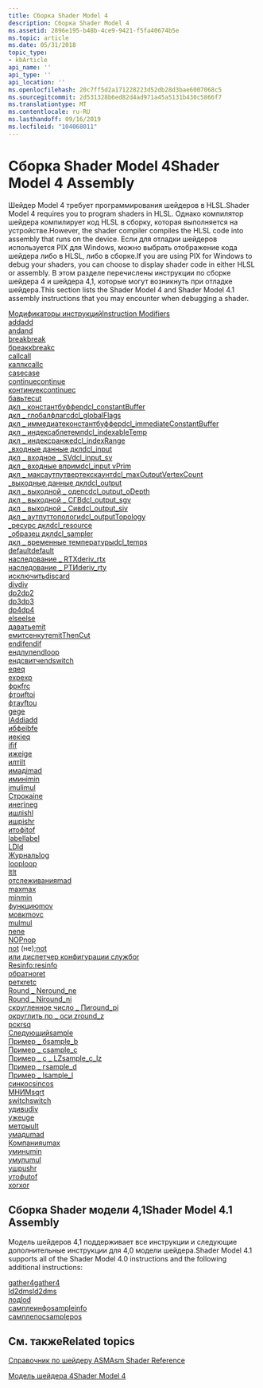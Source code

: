 ```yaml
---
title: Сборка Shader Model 4
description: Сборка Shader Model 4
ms.assetid: 2896e195-b48b-4ce9-9421-f5fa40674b5e
ms.topic: article
ms.date: 05/31/2018
topic_type:
- kbArticle
api_name: ''
api_type: ''
api_location: ''
ms.openlocfilehash: 20c7ff5d2a171228223d52db28d3bae6007068c5
ms.sourcegitcommit: 2d531328b6ed82d4ad971a45a5131b430c5866f7
ms.translationtype: MT
ms.contentlocale: ru-RU
ms.lasthandoff: 09/16/2019
ms.locfileid: "104068011"
---
```

# <a name="shader-model-4-assembly"></a><span data-ttu-id="a7b62-103">Сборка Shader Model 4</span><span class="sxs-lookup"><span data-stu-id="a7b62-103">Shader Model 4 Assembly</span></span>

<span data-ttu-id="a7b62-104">Шейдер Model 4 требует программирования шейдеров в HLSL.</span><span class="sxs-lookup"><span data-stu-id="a7b62-104">Shader Model 4 requires you to program shaders in HLSL.</span></span> <span data-ttu-id="a7b62-105">Однако компилятор шейдера компилирует код HLSL в сборку, которая выполняется на устройстве.</span><span class="sxs-lookup"><span data-stu-id="a7b62-105">However, the shader compiler compiles the HLSL code into assembly that runs on the device.</span></span> <span data-ttu-id="a7b62-106">Если для отладки шейдеров используется PIX для Windows, можно выбрать отображение кода шейдера либо в HLSL, либо в сборке.</span><span class="sxs-lookup"><span data-stu-id="a7b62-106">If you are using PIX for Windows to debug your shaders, you can choose to display shader code in either HLSL or assembly.</span></span> <span data-ttu-id="a7b62-107">В этом разделе перечислены инструкции по сборке шейдера 4 и шейдера 4,1, которые могут возникнуть при отладке шейдера.</span><span class="sxs-lookup"><span data-stu-id="a7b62-107">This section lists the Shader Model 4 and Shader Model 4.1 assembly instructions that you may encounter when debugging a shader.</span></span>

<dl>

[<span data-ttu-id="a7b62-108">Модификаторы инструкций</span><span class="sxs-lookup"><span data-stu-id="a7b62-108">Instruction Modifiers</span></span>](instruction-modifiers.md)  
[<span data-ttu-id="a7b62-109">add</span><span class="sxs-lookup"><span data-stu-id="a7b62-109">add</span></span>](add--sm4---asm-.md)  
[<span data-ttu-id="a7b62-110">and</span><span class="sxs-lookup"><span data-stu-id="a7b62-110">and</span></span>](and--sm4---asm-.md)  
[<span data-ttu-id="a7b62-111">break</span><span class="sxs-lookup"><span data-stu-id="a7b62-111">break</span></span>](break--sm4---asm-.md)  
[<span data-ttu-id="a7b62-112">бреакк</span><span class="sxs-lookup"><span data-stu-id="a7b62-112">breakc</span></span>](breakc--sm4---asm-.md)  
[<span data-ttu-id="a7b62-113">call</span><span class="sxs-lookup"><span data-stu-id="a7b62-113">call</span></span>](call--sm4---asm-.md)  
[<span data-ttu-id="a7b62-114">каллк</span><span class="sxs-lookup"><span data-stu-id="a7b62-114">callc</span></span>](callc--sm4---asm-.md)  
[<span data-ttu-id="a7b62-115">case</span><span class="sxs-lookup"><span data-stu-id="a7b62-115">case</span></span>](case--sm4---asm-.md)  
[<span data-ttu-id="a7b62-116">continue</span><span class="sxs-lookup"><span data-stu-id="a7b62-116">continue</span></span>](continue--sm4---asm-.md)  
[<span data-ttu-id="a7b62-117">континуек</span><span class="sxs-lookup"><span data-stu-id="a7b62-117">continuec</span></span>](continuec--sm4---asm-.md)  
[<span data-ttu-id="a7b62-118">бавьте</span><span class="sxs-lookup"><span data-stu-id="a7b62-118">cut</span></span>](cut--sm4---asm-.md)  
[<span data-ttu-id="a7b62-119">дкл \_ константбуффер</span><span class="sxs-lookup"><span data-stu-id="a7b62-119">dcl\_constantBuffer</span></span>](dcl-constantbuffer.md)  
[<span data-ttu-id="a7b62-120">дкл \_ глобалфлагс</span><span class="sxs-lookup"><span data-stu-id="a7b62-120">dcl\_globalFlags</span></span>](dcl-globalflags.md)  
[<span data-ttu-id="a7b62-121">дкл \_ иммедиатеконстантбуффер</span><span class="sxs-lookup"><span data-stu-id="a7b62-121">dcl\_immediateConstantBuffer</span></span>](dcl-immediateconstantbuffer.md)  
[<span data-ttu-id="a7b62-122">дкл \_ индексаблетемп</span><span class="sxs-lookup"><span data-stu-id="a7b62-122">dcl\_indexableTemp</span></span>](dcl-indexabletemp.md)  
[<span data-ttu-id="a7b62-123">дкл \_ индексранже</span><span class="sxs-lookup"><span data-stu-id="a7b62-123">dcl\_indexRange</span></span>](dcl-indexrange.md)  
[<span data-ttu-id="a7b62-124">\_входные данные дкл</span><span class="sxs-lookup"><span data-stu-id="a7b62-124">dcl\_input</span></span>](dcl-input.md)  
[<span data-ttu-id="a7b62-125">дкл \_ входное \_ SV</span><span class="sxs-lookup"><span data-stu-id="a7b62-125">dcl\_input\_sv</span></span>](dcl-input-sv.md)  
[<span data-ttu-id="a7b62-126">дкл \_ входные вприм</span><span class="sxs-lookup"><span data-stu-id="a7b62-126">dcl\_input vPrim</span></span>](dcl-input-vprim.md)  
[<span data-ttu-id="a7b62-127">дкл \_ максаутпутвертекскаунт</span><span class="sxs-lookup"><span data-stu-id="a7b62-127">dcl\_maxOutputVertexCount</span></span>](dcl-maxoutputvertexcount.md)  
[<span data-ttu-id="a7b62-128">\_выходные данные дкл</span><span class="sxs-lookup"><span data-stu-id="a7b62-128">dcl\_output</span></span>](dcl-output.md)  
[<span data-ttu-id="a7b62-129">дкл \_ выходной \_ одепс</span><span class="sxs-lookup"><span data-stu-id="a7b62-129">dcl\_output\_oDepth</span></span>](dcl-output-odepth.md)  
[<span data-ttu-id="a7b62-130">дкл \_ выходной \_ СГВ</span><span class="sxs-lookup"><span data-stu-id="a7b62-130">dcl\_output\_sgv</span></span>](dcl-output-sgv.md)  
[<span data-ttu-id="a7b62-131">дкл \_ выходной \_ Сив</span><span class="sxs-lookup"><span data-stu-id="a7b62-131">dcl\_output\_siv</span></span>](dcl-output-siv.md)  
[<span data-ttu-id="a7b62-132">дкл \_ аутпуттопологи</span><span class="sxs-lookup"><span data-stu-id="a7b62-132">dcl\_outputTopology</span></span>](dcl-outputtopology.md)  
[<span data-ttu-id="a7b62-133">\_ресурс дкл</span><span class="sxs-lookup"><span data-stu-id="a7b62-133">dcl\_resource</span></span>](dcl-resource.md)  
[<span data-ttu-id="a7b62-134">\_образец дкл</span><span class="sxs-lookup"><span data-stu-id="a7b62-134">dcl\_sampler</span></span>](dcl-sampler.md)  
[<span data-ttu-id="a7b62-135">дкл \_ временные температуры</span><span class="sxs-lookup"><span data-stu-id="a7b62-135">dcl\_temps</span></span>](dcl-temps.md)  
[<span data-ttu-id="a7b62-136">default</span><span class="sxs-lookup"><span data-stu-id="a7b62-136">default</span></span>](default--sm4---asm-.md)  
[<span data-ttu-id="a7b62-137">наследование \_ RTX</span><span class="sxs-lookup"><span data-stu-id="a7b62-137">deriv\_rtx</span></span>](deriv-rtx--sm4---asm-.md)  
[<span data-ttu-id="a7b62-138">наследование \_ РТИ</span><span class="sxs-lookup"><span data-stu-id="a7b62-138">deriv\_rty</span></span>](deriv-rty--sm4---asm-.md)  
[<span data-ttu-id="a7b62-139">исключить</span><span class="sxs-lookup"><span data-stu-id="a7b62-139">discard</span></span>](discard--sm4---asm-.md)  
[<span data-ttu-id="a7b62-140">div</span><span class="sxs-lookup"><span data-stu-id="a7b62-140">div</span></span>](div--sm4---asm-.md)  
[<span data-ttu-id="a7b62-141">dp2</span><span class="sxs-lookup"><span data-stu-id="a7b62-141">dp2</span></span>](dp2--sm4---asm-.md)  
[<span data-ttu-id="a7b62-142">dp3</span><span class="sxs-lookup"><span data-stu-id="a7b62-142">dp3</span></span>](dp3--sm4---asm-.md)  
[<span data-ttu-id="a7b62-143">dp4</span><span class="sxs-lookup"><span data-stu-id="a7b62-143">dp4</span></span>](dp4--sm4---asm-.md)  
[<span data-ttu-id="a7b62-144">else</span><span class="sxs-lookup"><span data-stu-id="a7b62-144">else</span></span>](else--sm4---asm-.md)  
[<span data-ttu-id="a7b62-145">давать</span><span class="sxs-lookup"><span data-stu-id="a7b62-145">emit</span></span>](emit--sm4---asm-.md)  
[<span data-ttu-id="a7b62-146">емитсенкут</span><span class="sxs-lookup"><span data-stu-id="a7b62-146">emitThenCut</span></span>](emitthencut--sm4---asm-.md)  
[<span data-ttu-id="a7b62-147">endif</span><span class="sxs-lookup"><span data-stu-id="a7b62-147">endif</span></span>](endif--sm4---asm-.md)  
[<span data-ttu-id="a7b62-148">ендлуп</span><span class="sxs-lookup"><span data-stu-id="a7b62-148">endloop</span></span>](endloop--sm4---asm-.md)  
[<span data-ttu-id="a7b62-149">ендсвитч</span><span class="sxs-lookup"><span data-stu-id="a7b62-149">endswitch</span></span>](endswitch--sm4---asm-.md)  
[<span data-ttu-id="a7b62-150">eq</span><span class="sxs-lookup"><span data-stu-id="a7b62-150">eq</span></span>](eq--sm4---asm-.md)  
[<span data-ttu-id="a7b62-151">exp</span><span class="sxs-lookup"><span data-stu-id="a7b62-151">exp</span></span>](exp--sm4---asm-.md)  
[<span data-ttu-id="a7b62-152">фрк</span><span class="sxs-lookup"><span data-stu-id="a7b62-152">frc</span></span>](frc--sm4---asm-.md)  
[<span data-ttu-id="a7b62-153">фтои</span><span class="sxs-lookup"><span data-stu-id="a7b62-153">ftoi</span></span>](ftoi--sm4---asm-.md)  
[<span data-ttu-id="a7b62-154">фтау</span><span class="sxs-lookup"><span data-stu-id="a7b62-154">ftou</span></span>](ftou--sm4---asm-.md)  
[<span data-ttu-id="a7b62-155">ge</span><span class="sxs-lookup"><span data-stu-id="a7b62-155">ge</span></span>](ge--sm4---asm-.md)  
[<span data-ttu-id="a7b62-156">IAdd</span><span class="sxs-lookup"><span data-stu-id="a7b62-156">iadd</span></span>](iadd--sm4---asm-.md)  
[<span data-ttu-id="a7b62-157">ибфе</span><span class="sxs-lookup"><span data-stu-id="a7b62-157">ibfe</span></span>](dne--sm5---asm-.md)  
[<span data-ttu-id="a7b62-158">иек</span><span class="sxs-lookup"><span data-stu-id="a7b62-158">ieq</span></span>](ieq--sm4---asm-.md)  
[<span data-ttu-id="a7b62-159">if</span><span class="sxs-lookup"><span data-stu-id="a7b62-159">if</span></span>](if--sm4---asm-.md)  
[<span data-ttu-id="a7b62-160">иже</span><span class="sxs-lookup"><span data-stu-id="a7b62-160">ige</span></span>](ige--sm4---asm-.md)  
[<span data-ttu-id="a7b62-161">илт</span><span class="sxs-lookup"><span data-stu-id="a7b62-161">ilt</span></span>](ilt--sm4---asm-.md)  
[<span data-ttu-id="a7b62-162">имад</span><span class="sxs-lookup"><span data-stu-id="a7b62-162">imad</span></span>](imad--sm4---asm-.md)  
[<span data-ttu-id="a7b62-163">имин</span><span class="sxs-lookup"><span data-stu-id="a7b62-163">imin</span></span>](imin--sm4---asm-.md)  
[<span data-ttu-id="a7b62-164">imul</span><span class="sxs-lookup"><span data-stu-id="a7b62-164">imul</span></span>](imul--sm4---asm-.md)  
[<span data-ttu-id="a7b62-165">Строка</span><span class="sxs-lookup"><span data-stu-id="a7b62-165">ine</span></span>](ine--sm4---asm-.md)  
[<span data-ttu-id="a7b62-166">инег</span><span class="sxs-lookup"><span data-stu-id="a7b62-166">ineg</span></span>](ineg--sm4---asm-.md)  
[<span data-ttu-id="a7b62-167">ишл</span><span class="sxs-lookup"><span data-stu-id="a7b62-167">ishl</span></span>](ishl--sm4---asm-.md)  
[<span data-ttu-id="a7b62-168">ишр</span><span class="sxs-lookup"><span data-stu-id="a7b62-168">ishr</span></span>](ishr--sm4---asm-.md)  
[<span data-ttu-id="a7b62-169">итоф</span><span class="sxs-lookup"><span data-stu-id="a7b62-169">itof</span></span>](itof--sm4---asm-.md)  
[<span data-ttu-id="a7b62-170">label</span><span class="sxs-lookup"><span data-stu-id="a7b62-170">label</span></span>](label--sm4---asm-.md)  
[<span data-ttu-id="a7b62-171">LD</span><span class="sxs-lookup"><span data-stu-id="a7b62-171">ld</span></span>](ld--sm4---asm-.md)  
[<span data-ttu-id="a7b62-172">Журналь</span><span class="sxs-lookup"><span data-stu-id="a7b62-172">log</span></span>](log--sm4---asm-.md)  
[<span data-ttu-id="a7b62-173">loop</span><span class="sxs-lookup"><span data-stu-id="a7b62-173">loop</span></span>](loop--sm4---asm-.md)  
[<span data-ttu-id="a7b62-174">lt</span><span class="sxs-lookup"><span data-stu-id="a7b62-174">lt</span></span>](lt--sm4---asm-.md)  
[<span data-ttu-id="a7b62-175">отслеживания</span><span class="sxs-lookup"><span data-stu-id="a7b62-175">mad</span></span>](mad--sm4---asm-.md)  
[<span data-ttu-id="a7b62-176">max</span><span class="sxs-lookup"><span data-stu-id="a7b62-176">max</span></span>](max--sm4---asm-.md)  
[<span data-ttu-id="a7b62-177">min</span><span class="sxs-lookup"><span data-stu-id="a7b62-177">min</span></span>](min--sm4---asm-.md)  
[<span data-ttu-id="a7b62-178">функцию</span><span class="sxs-lookup"><span data-stu-id="a7b62-178">mov</span></span>](mov--sm4---asm-.md)  
[<span data-ttu-id="a7b62-179">мовк</span><span class="sxs-lookup"><span data-stu-id="a7b62-179">movc</span></span>](movc--sm4---asm-.md)  
[<span data-ttu-id="a7b62-180">mul</span><span class="sxs-lookup"><span data-stu-id="a7b62-180">mul</span></span>](mul--sm4---asm-.md)  
[<span data-ttu-id="a7b62-181">ne</span><span class="sxs-lookup"><span data-stu-id="a7b62-181">ne</span></span>](ne--sm4---asm-.md)  
[<span data-ttu-id="a7b62-182">NOP</span><span class="sxs-lookup"><span data-stu-id="a7b62-182">nop</span></span>](nop--sm4---asm-.md)  
<span data-ttu-id="a7b62-183">[not](not--sm4---asm-.md) (не);</span><span class="sxs-lookup"><span data-stu-id="a7b62-183">[not](not--sm4---asm-.md)</span></span>  
[<span data-ttu-id="a7b62-184">или диспетчер конфигурации служб</span><span class="sxs-lookup"><span data-stu-id="a7b62-184">or</span></span>](or--sm4---asm-.md)  
[<span data-ttu-id="a7b62-185">Resinfo:</span><span class="sxs-lookup"><span data-stu-id="a7b62-185">resinfo</span></span>](resinfo--sm4---asm-.md)  
[<span data-ttu-id="a7b62-186">обратно</span><span class="sxs-lookup"><span data-stu-id="a7b62-186">ret</span></span>](ret--sm4---asm-.md)  
[<span data-ttu-id="a7b62-187">ретк</span><span class="sxs-lookup"><span data-stu-id="a7b62-187">retc</span></span>](retc--sm4---asm-.md)  
[<span data-ttu-id="a7b62-188">Round \_ Ne</span><span class="sxs-lookup"><span data-stu-id="a7b62-188">round\_ne</span></span>](round-ne--sm4---asm-.md)  
[<span data-ttu-id="a7b62-189">Round \_ Ni</span><span class="sxs-lookup"><span data-stu-id="a7b62-189">round\_ni</span></span>](round-ni--sm4---asm-.md)  
[<span data-ttu-id="a7b62-190">скругленное число \_ Пи</span><span class="sxs-lookup"><span data-stu-id="a7b62-190">round\_pi</span></span>](round-pi--sm4---asm-.md)  
[<span data-ttu-id="a7b62-191">округлить по \_ оси z</span><span class="sxs-lookup"><span data-stu-id="a7b62-191">round\_z</span></span>](round-z--sm4---asm-.md)  
[<span data-ttu-id="a7b62-192">рск</span><span class="sxs-lookup"><span data-stu-id="a7b62-192">rsq</span></span>](rsq--sm4---asm-.md)  
[<span data-ttu-id="a7b62-193">Следующий</span><span class="sxs-lookup"><span data-stu-id="a7b62-193">sample</span></span>](sample--sm4---asm-.md)  
[<span data-ttu-id="a7b62-194">Пример \_ б</span><span class="sxs-lookup"><span data-stu-id="a7b62-194">sample\_b</span></span>](sample-b--sm4---asm-.md)  
[<span data-ttu-id="a7b62-195">Пример \_ с</span><span class="sxs-lookup"><span data-stu-id="a7b62-195">sample\_c</span></span>](sample-c--sm4---asm-.md)  
[<span data-ttu-id="a7b62-196">Пример \_ c \_ LZ</span><span class="sxs-lookup"><span data-stu-id="a7b62-196">sample\_c\_lz</span></span>](sample-c-lz--sm4---asm-.md)  
[<span data-ttu-id="a7b62-197">Пример \_ г</span><span class="sxs-lookup"><span data-stu-id="a7b62-197">sample\_d</span></span>](sample-d--sm4---asm-.md)  
[<span data-ttu-id="a7b62-198">Пример \_ l</span><span class="sxs-lookup"><span data-stu-id="a7b62-198">sample\_l</span></span>](sample-l--sm4---asm-.md)  
[<span data-ttu-id="a7b62-199">синкос</span><span class="sxs-lookup"><span data-stu-id="a7b62-199">sincos</span></span>](sincos--sm4---asm-.md)  
[<span data-ttu-id="a7b62-200">МНИМ</span><span class="sxs-lookup"><span data-stu-id="a7b62-200">sqrt</span></span>](sqrt--sm4---asm-.md)  
[<span data-ttu-id="a7b62-201">switch</span><span class="sxs-lookup"><span data-stu-id="a7b62-201">switch</span></span>](switch--sm4---asm-.md)  
[<span data-ttu-id="a7b62-202">удив</span><span class="sxs-lookup"><span data-stu-id="a7b62-202">udiv</span></span>](udiv--sm4---asm-.md)  
[<span data-ttu-id="a7b62-203">уже</span><span class="sxs-lookup"><span data-stu-id="a7b62-203">uge</span></span>](uge--sm4---asm-.md)  
[<span data-ttu-id="a7b62-204">метры</span><span class="sxs-lookup"><span data-stu-id="a7b62-204">ult</span></span>](ult--sm4---asm-.md)  
[<span data-ttu-id="a7b62-205">умад</span><span class="sxs-lookup"><span data-stu-id="a7b62-205">umad</span></span>](umad--sm4---asm-.md)  
[<span data-ttu-id="a7b62-206">Компания</span><span class="sxs-lookup"><span data-stu-id="a7b62-206">umax</span></span>](umax--sm4---asm-.md)  
[<span data-ttu-id="a7b62-207">умин</span><span class="sxs-lookup"><span data-stu-id="a7b62-207">umin</span></span>](umin--sm4---asm-.md)  
[<span data-ttu-id="a7b62-208">умул</span><span class="sxs-lookup"><span data-stu-id="a7b62-208">umul</span></span>](umul--sm4---asm-.md)  
[<span data-ttu-id="a7b62-209">ушр</span><span class="sxs-lookup"><span data-stu-id="a7b62-209">ushr</span></span>](ushr--sm4---asm-.md)  
[<span data-ttu-id="a7b62-210">утоф</span><span class="sxs-lookup"><span data-stu-id="a7b62-210">utof</span></span>](utof--sm4---asm-.md)  
[<span data-ttu-id="a7b62-211">xor</span><span class="sxs-lookup"><span data-stu-id="a7b62-211">xor</span></span>](xor--sm4---asm-.md)  
</dl>

## <a name="shader-model-41-assembly"></a><span data-ttu-id="a7b62-212">Сборка Shader модели 4,1</span><span class="sxs-lookup"><span data-stu-id="a7b62-212">Shader Model 4.1 Assembly</span></span>

<span data-ttu-id="a7b62-213">Модель шейдеров 4,1 поддерживает все инструкции и следующие дополнительные инструкции для 4,0 модели шейдера.</span><span class="sxs-lookup"><span data-stu-id="a7b62-213">Shader Model 4.1 supports all of the Shader Model 4.0 instructions and the following additional instructions:</span></span>

<dl>

[<span data-ttu-id="a7b62-214">gather4</span><span class="sxs-lookup"><span data-stu-id="a7b62-214">gather4</span></span>](gather4--sm4-1---asm-.md)  
[<span data-ttu-id="a7b62-215">ld2dms</span><span class="sxs-lookup"><span data-stu-id="a7b62-215">ld2dms</span></span>](ld2dms--sm4-1---asm-.md)  
[<span data-ttu-id="a7b62-216">лод</span><span class="sxs-lookup"><span data-stu-id="a7b62-216">lod</span></span>](lod--sm4-1---asm-.md)  
[<span data-ttu-id="a7b62-217">самплеинфо</span><span class="sxs-lookup"><span data-stu-id="a7b62-217">sampleinfo</span></span>](sampleinfo--sm4-1---asm-.md)  
[<span data-ttu-id="a7b62-218">самплепос</span><span class="sxs-lookup"><span data-stu-id="a7b62-218">samplepos</span></span>](samplepos--sm4-1---asm-.md)  
</dl>

## <a name="related-topics"></a><span data-ttu-id="a7b62-219">См. также</span><span class="sxs-lookup"><span data-stu-id="a7b62-219">Related topics</span></span>

<dl> <dt>

[<span data-ttu-id="a7b62-220">Справочник по шейдеру ASM</span><span class="sxs-lookup"><span data-stu-id="a7b62-220">Asm Shader Reference</span></span>](dx9-graphics-reference-asm.md)
</dt> <dt>

[<span data-ttu-id="a7b62-221">Модель шейдера 4</span><span class="sxs-lookup"><span data-stu-id="a7b62-221">Shader Model 4</span></span>](dx-graphics-hlsl-sm4.md)
</dt> </dl>

 

 




